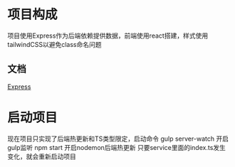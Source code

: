 # 项目构成
项目使用Express作为后端依赖提供数据，前端使用react搭建，样式使用tailwindCSS以避免class命名问题

## 文档

[Express](http://expressjs.com/)

# 启动项目
现在项目只实现了后端热更新和TS类型限定，启动命令
gulp server-watch 开启gulp监听
npm start 开启nodemon后端热更新
只要service里面的index.ts发生变化，就会重新启动项目